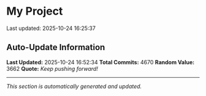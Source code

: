 # My Project


Last updated: 2025-10-24 16:25:37





































































































































































































































































































































































































































































































































































































































































































































































































































































































































































































































































































































































































































































































































































































































































































































































































































































































































































































































































































































































































































































































































































































































































































































































































































































































































































































































































































































































































































































































































































































































































































































































































































































































































































































































































































































































































































































































































































































































































































































































































































































































































































































































































































































































































































































































































































































































































































































































































































































































































































































































































































































































































































































## Auto-Update Information

**Last Updated:** 2025-10-24 16:52:34
**Total Commits:** 4670
**Random Value:** 3662
**Quote:** _Keep pushing forward!_

---
_This section is automatically generated and updated._